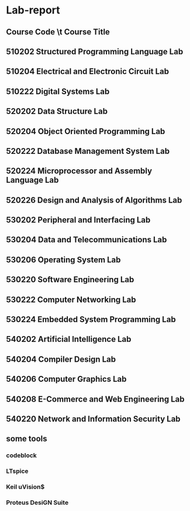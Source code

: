 ﻿# Lab-report
## Course Code \t          Course Title
## 510202                Structured Programming Language Lab 
## 510204                Electrical and Electronic Circuit Lab
## 510222                Digital Systems Lab
## 520202                Data Structure Lab
## 520204                Object Oriented Programming Lab
## 520222                Database Management System Lab
## 520224                Microprocessor and Assembly Language Lab
## 520226                Design and Analysis of Algorithms Lab
## 530202                Peripheral and Interfacing Lab 
## 530204                Data and Telecommunications Lab
## 530206                Operating System Lab
## 530220                Software Engineering Lab
## 530222                Computer Networking Lab 
## 530224                Embedded System Programming Lab
## 540202                Artificial Intelligence Lab
## 540204                Compiler Design Lab 
## 540206                Computer Graphics Lab
## 540208                E-Commerce and Web Engineering Lab           
## 540220                Network and Information Security Lab

## some tools
### codeblock
### LTspice
### Keil uVision$
### Proteus DesiGN Suite 
